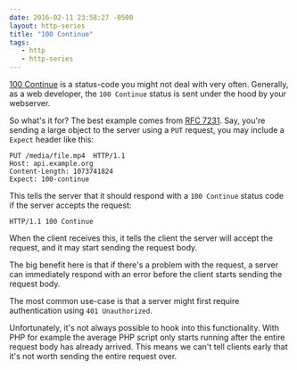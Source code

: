 ```yaml
---
date: 2016-02-11 23:58:27 -0500
layout: http-series 
title: "100 Continue"
tags:
   - http
   - http-series
---
```


[100 Continue][1] is a status-code you might not deal with very often.
Generally, as a web developer, the `100 Continue` status is sent under
the hood by your webserver.


So what's it for? The best example comes from [RFC 7231][2]. Say, you're
sending a large object to the server using a `PUT` request, you may
include a `Expect` header like this:

    PUT /media/file.mp4  HTTP/1.1
    Host: api.example.org
    Content-Length: 1073741824
    Expect: 100-continue

This tells the server that it should respond with a `100 Continue` status code
if the server accepts the request:

    HTTP/1.1 100 Continue

When the client receives this, it tells the client the server will accept the
request, and it may start sending the request body.

The big benefit here is that if there's a problem with the request, a server
can immediately respond with an error before the client starts sending the
request body.

The most common use-case is that a server might first require authentication
using `401 Unauthorized`.

Unfortunately, it's not always possible to hook into this functionality. With
PHP for example the average PHP script only starts running after the entire
request body has already arrived. This means we can't tell clients early
that it's not worth sending the entire request over.

[1]: https://tools.ietf.org/html/rfc7231#section-6.2.1
[2]: https://tools.ietf.org/html/rfc7231#section-5.1.1 
